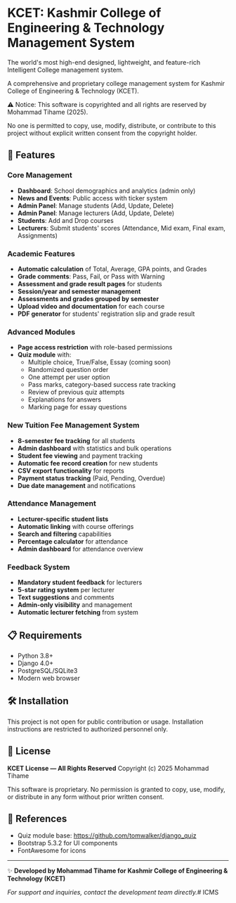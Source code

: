 # KCET: Kashmir College of Engineering & Technology Management System

The world's most high-end designed, lightweight, and feature-rich Intelligent College management system.

A comprehensive and proprietary college management system for Kashmir College of Engineering & Technology (KCET).

⚠️ Notice: This software is copyrighted and all rights are reserved by Mohammad Tihame (2025).

No one is permitted to copy, use, modify, distribute, or contribute to this project without explicit written consent from the copyright holder.

## 🚀 Features

### Core Management
- **Dashboard**: School demographics and analytics (admin only)
- **News and Events**: Public access with ticker system
- **Admin Panel**: Manage students (Add, Update, Delete)
- **Admin Panel**: Manage lecturers (Add, Update, Delete)
- **Students**: Add and Drop courses
- **Lecturers**: Submit students' scores (Attendance, Mid exam, Final exam, Assignments)

### Academic Features
- **Automatic calculation** of Total, Average, GPA points, and Grades
- **Grade comments**: Pass, Fail, or Pass with Warning
- **Assessment and grade result pages** for students
- **Session/year and semester management**
- **Assessments and grades grouped by semester**
- **Upload video and documentation** for each course
- **PDF generator** for students' registration slip and grade result

### Advanced Modules
- **Page access restriction** with role-based permissions
- **Quiz module** with:
  - Multiple choice, True/False, Essay (coming soon)
  - Randomized question order
  - One attempt per user option
  - Pass marks, category-based success rate tracking
  - Review of previous quiz attempts
  - Explanations for answers
  - Marking page for essay questions

### New Tuition Fee Management System
- **8-semester fee tracking** for all students
- **Admin dashboard** with statistics and bulk operations
- **Student fee viewing** and payment tracking
- **Automatic fee record creation** for new students
- **CSV export functionality** for reports
- **Payment status tracking** (Paid, Pending, Overdue)
- **Due date management** and notifications

### Attendance Management
- **Lecturer-specific student lists**
- **Automatic linking** with course offerings
- **Search and filtering** capabilities
- **Percentage calculator** for attendance
- **Admin dashboard** for attendance overview

### Feedback System
- **Mandatory student feedback** for lecturers
- **5-star rating system** per lecturer
- **Text suggestions** and comments
- **Admin-only visibility** and management
- **Automatic lecturer fetching** from system

## 📋 Requirements
- Python 3.8+
- Django 4.0+
- PostgreSQL/SQLite3
- Modern web browser

## 🛠️ Installation
This project is not open for public contribution or usage.
Installation instructions are restricted to authorized personnel only.

## 📜 License

**KCET License — All Rights Reserved**
Copyright (c) 2025 Mohammad Tihame

This software is proprietary. No permission is granted to copy, use, modify, or distribute in any form without prior written consent.

## 🔗 References

- Quiz module base: https://github.com/tomwalker/django_quiz
- Bootstrap 5.3.2 for UI components
- FontAwesome for icons

---

✨ **Developed by Mohammad Tihame for Kashmir College of Engineering & Technology (KCET)**

*For support and inquiries, contact the development team directly.*# ICMS
